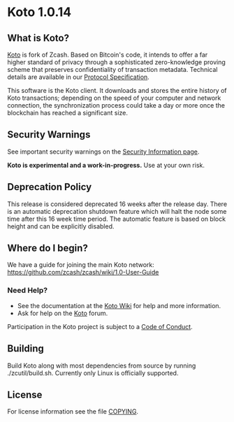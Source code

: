 Koto 1.0.14
=============

What is Koto?
--------------

[Koto](https://z.cash/) is fork of Zcash.
Based on Bitcoin's code, it intends to offer a far higher standard of privacy
through a sophisticated zero-knowledge proving scheme that preserves
confidentiality of transaction metadata. Technical details are available
in our [Protocol Specification](https://github.com/zcash/zips/raw/master/protocol/protocol.pdf).

This software is the Koto client. It downloads and stores the entire history
of Koto transactions; depending on the speed of your computer and network
connection, the synchronization process could take a day or more once the
blockchain has reached a significant size.

Security Warnings
-----------------

See important security warnings on the
[Security Information page](https://z.cash/support/security/).

**Koto is experimental and a work-in-progress.** Use at your own risk.

Deprecation Policy
------------------

This release is considered deprecated 16 weeks after the release day. There
is an automatic deprecation shutdown feature which will halt the node some
time after this 16 week time period. The automatic feature is based on block
height and can be explicitly disabled.

Where do I begin?
-----------------
We have a guide for joining the main Koto network:
https://github.com/zcash/zcash/wiki/1.0-User-Guide

### Need Help?

* See the documentation at the [Koto Wiki](https://github.com/koto-dev/wiki/wiki)
  for help and more information.
* Ask for help on the [Koto](https://discourse.koto.cash/) forum.

Participation in the Koto project is subject to a
[Code of Conduct](code_of_conduct.md).

Building
--------

Build Koto along with most dependencies from source by running
./zcutil/build.sh. Currently only Linux is officially supported.

License
-------

For license information see the file [COPYING](COPYING).
